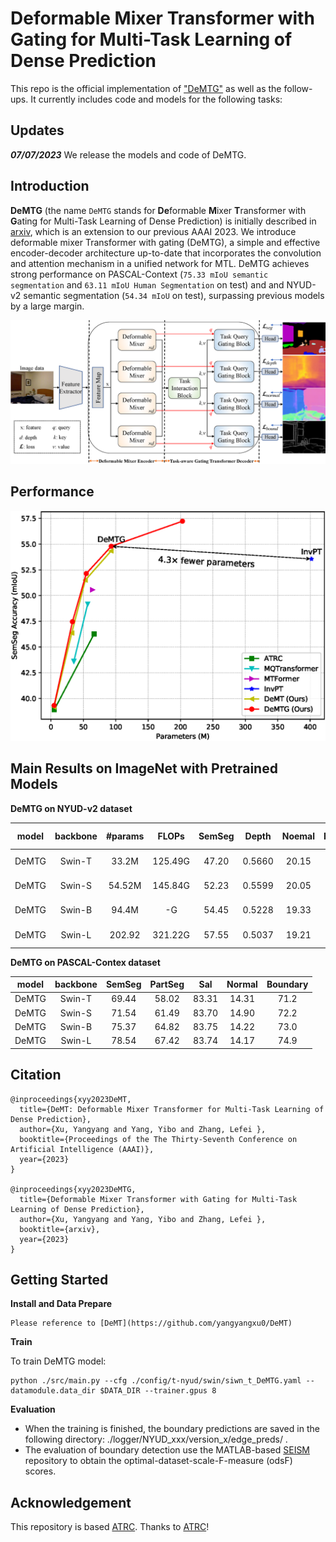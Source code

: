 # Deformable Mixer Transformer with Gating for Multi-Task Learning of Dense Prediction

This repo is the official implementation of ["DeMTG"](https://arxiv.org/abs/2301.03461) as well as the follow-ups. It currently includes code and models for the following tasks:



## Updates

***07/07/2023***
We release the models and code of DeMTG.


## Introduction

**DeMTG** (the name `DeMTG` stands for **De**formable **M**ixer **T**ransformer with **G**ating for Multi-Task Learning of Dense
Prediction) is initially described in [arxiv](https://arxiv.org/pdf/2301.03461.pdf), which is an extension to our previous AAAI 2023.
We introduce deformable mixer Transformer with gating (DeMTG), a simple and effective encoder-decoder architecture up-to-date that incorporates the convolution and attention mechanism in a unified network for MTL.
DeMTG achieves strong performance on PASCAL-Context (`75.33 mIoU semantic segmentation` and `63.11 mIoU Human Segmentation` on test) and
 and NYUD-v2 semantic segmentation (`54.34 mIoU` on test), surpassing previous models by a large margin.

![DeMTG](figures/overview_5.png)

## Performance
![DeMTG](figures/Params_vs_acc.png)

## Main Results on ImageNet with Pretrained Models

**DeMTG on NYUD-v2 dataset**

| model|backbone|#params| FLOPs | SemSeg| Depth | Noemal|Boundary| model checkpopint | log |
| :---: | :---: | :---: | :---: | :---: | :---: | :---: | :---: |:---: |:---: |
| DeMTG | Swin-T | 33.2M  |125.49G |47.20	 |0.5660  |20.15  |77.2| [Google Drive]() | [log]()  |
| DeMTG | Swin-S | 54.52M |145.84G |52.23	 |0.5599  |20.05	 |78.4 | [Google Drive]() | [log]()|
| DeMTG | Swin-B | 94.4M  |-G      |54.45  |0.5228  |19.33  |78.6 | [Google Drive]() | [log]() |
| DeMTG | Swin-L | 202.92 |321.22G |57.55	 |0.5037	 |19.21	 |79.0 | [Google Drive]() | [log]() |

**DeMTG on PASCAL-Contex dataset**

| model | backbone |  SemSeg | PartSeg | Sal | Normal| Boundary| 
| :---: | :---: | :---: | :---: | :---: | :---: | :---: |
| DeMTG | Swin-T | 69.44	 |58.02	 |83.31	 |14.31  |71.2 | [Google Drive]() | [log]()  |
| DeMTG | Swin-S | 71.54  |61.49	 |83.70  |14.90  |72.2 | [Google Drive]() | [log]()  |
| DeMTG | Swin-B | 75.37  |64.82	 |83.75	 |14.22	 |73.0 | [Google Drive]() | [log]()  |
| DeMTG | Swin-L | 78.54	 |67.42	 |83.74	 |14.17	 |74.9 | [Google Drive]() | [log]()  |


## Citation

```
@inproceedings{xyy2023DeMT,
  title={DeMT: Deformable Mixer Transformer for Multi-Task Learning of Dense Prediction},
  author={Xu, Yangyang and Yang, Yibo and Zhang, Lefei },
  booktitle={Proceedings of the The Thirty-Seventh Conference on Artificial Intelligence (AAAI)},
  year={2023}
}

@inproceedings{xyy2023DeMTG,
  title={Deformable Mixer Transformer with Gating for Multi-Task Learning of Dense Prediction},
  author={Xu, Yangyang and Yang, Yibo and Zhang, Lefei },
  booktitle={arxiv},
  year={2023}
}
```


## Getting Started
**Install and Data Prepare**

```
Please reference to [DeMT](https://github.com/yangyangxu0/DeMT)
```



**Train**

To train DeMTG model:
```
python ./src/main.py --cfg ./config/t-nyud/swin/siwn_t_DeMTG.yaml --datamodule.data_dir $DATA_DIR --trainer.gpus 8
```

**Evaluation**

- When the training is finished, the boundary predictions are saved in the following directory: ./logger/NYUD_xxx/version_x/edge_preds/ .
- The evaluation of boundary detection use the MATLAB-based [SEISM](https://github.com/jponttuset/seism) repository to obtain the optimal-dataset-scale-F-measure (odsF) scores.


## Acknowledgement
This repository is based [ATRC](https://github.com/brdav/atrc). Thanks to [ATRC](https://github.com/brdav/atrc)!

